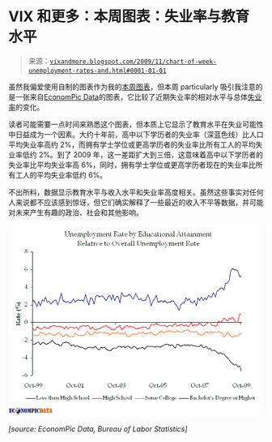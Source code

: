 <!--yml

分类：未分类

date: 2024-05-18 17:23:05

-->

# VIX 和更多：本周图表：失业率与教育水平

> 来源：[`vixandmore.blogspot.com/2009/11/chart-of-week-unemployment-rates-and.html#0001-01-01`](http://vixandmore.blogspot.com/2009/11/chart-of-week-unemployment-rates-and.html#0001-01-01)

虽然我偏爱使用自制的图表作为我的[本周图表](http://vixandmore.blogspot.com/search/label/chart%20of%20the%20week)，但本周 particularly 吸引我注意的是一张来自[EconomPic Data](http://econompicdata.blogspot.com/)的图表，它比较了近期失业率的相对水平与总体[失业率](http://vixandmore.blogspot.com/search/label/unemployment%20rate)的变化。

读者可能需要一点时间来熟悉这个图表，但本质上它显示了教育水平在失业可能性中日益成为一个因素。大约十年前，高中以下学历者的失业率（深蓝色线）比人口平均失业率高约 2%，而拥有学士学位或更高学历者的失业率比所有工人的平均失业率低约 2%。到了 2009 年，这一差距扩大到三倍，这意味着高中以下学历者的失业率比平均失业率高 6%，同时，拥有学士学位或更高学历者现在的失业率比所有工人的平均失业率低约 6%。

不出所料，数据显示教育水平与收入水平和失业率高度相关。虽然这些事实对任何人来说都不应该感到惊讶，但它们确实解释了一些最近的收入不平等数据，并可能对未来产生有趣的政治、社会和其他影响。

![](img/4b3ac155dc1cd0c67549a266ed2686b3.png)

*[source: EconomPic Data, Bureau of Labor Statistics]*

